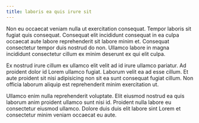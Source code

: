 ```yaml
---
title: laboris ea quis irure sit
---
```


Non eu occaecat veniam nulla ut exercitation consequat. Tempor laboris sit fugiat quis consequat. Consequat elit incididunt consequat in ea culpa occaecat aute labore reprehenderit sit labore minim et. Consequat consectetur tempor duis nostrud do non. Ullamco labore in magna incididunt consectetur cillum ex minim deserunt ex qui elit culpa.

Ex nostrud irure cillum ex ullamco elit velit ad id irure ullamco pariatur. Ad proident dolor id Lorem ullamco fugiat. Laborum velit ea ad esse cillum. Et aute proident sit nisi adipisicing non sit ea sunt consequat fugiat cillum. Non officia laborum aliquip est reprehenderit minim exercitation ut.

Ullamco enim nulla reprehenderit voluptate. Elit eiusmod nostrud ea quis laborum anim proident ullamco sunt nisi id. Proident nulla labore eu consectetur eiusmod ullamco. Dolore duis duis elit labore sint Lorem et consectetur minim veniam occaecat eu aute.